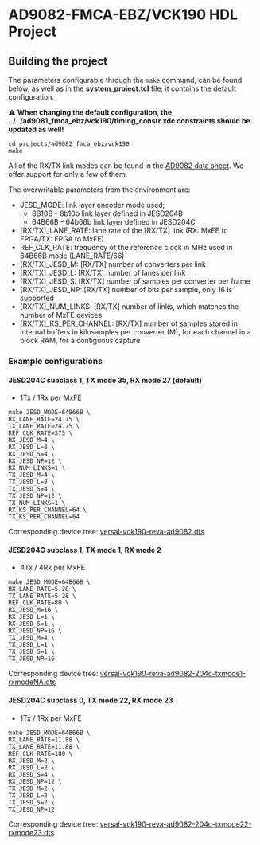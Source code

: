 # AD9082-FMCA-EBZ/VCK190 HDL Project

## Building the project

The parameters configurable through the `make` command, can be found below, as well as in the **system_project.tcl** file; it contains the default configuration.

:warning: **When changing the default configuration, the ../../ad9081_fmca_ebz/vck190/timing_constr.xdc constraints should be updated as well!**

```
cd projects/ad9082_fmca_ebz/vck190
make
```

All of the RX/TX link modes can be found in the [AD9082 data sheet](https://www.analog.com/media/en/technical-documentation/user-guides/ad9081-ad9082-ug-1578.pdf). We offer support for only a few of them.

The overwritable parameters from the environment are:

- JESD_MODE: link layer encoder mode used; 
  - 8B10B - 8b10b link layer defined in JESD204B
  - 64B66B - 64b66b link layer defined in JESD204C
- [RX/TX]_LANE_RATE: lane rate of the [RX/TX] link (RX: MxFE to FPGA/TX: FPGA to MxFE)
- REF_CLK_RATE: frequency of the reference clock in MHz used in 64B66B mode (LANE_RATE/66)
- [RX/TX]_JESD_M: [RX/TX] number of converters per link
- [RX/TX]_JESD_L: [RX/TX] number of lanes per link
- [RX/TX]_JESD_S: [RX/TX] number of samples per converter per frame
- [RX/TX]_JESD_NP: [RX/TX] number of bits per sample, only 16 is supported
- [RX/TX]_NUM_LINKS: [RX/TX] number of links, which matches the number of MxFE devices
- [RX/TX]_KS_PER_CHANNEL: [RX/TX] number of samples stored in internal buffers in kilosamples per converter (M), for each channel in a block RAM, for a contiguous capture

### Example configurations

#### JESD204C subclass 1, TX mode 35, RX mode 27 (default)

- 1Tx / 1Rx per MxFE

```
make JESD_MODE=64B66B \
RX_LANE_RATE=24.75 \
TX_LANE_RATE=24.75 \
REF_CLK_RATE=375 \
RX_JESD_M=4 \
RX_JESD_L=8 \
RX_JESD_S=4 \
RX_JESD_NP=12 \
RX_NUM_LINKS=1 \
TX_JESD_M=4 \
TX_JESD_L=8 \
TX_JESD_S=4 \
TX_JESD_NP=12 \
TX_NUM_LINKS=1 \
RX_KS_PER_CHANNEL=64 \
TX_KS_PER_CHANNEL=64
```

Corresponding device tree: [versal-vck190-reva-ad9082.dts](https://github.com/analogdevicesinc/linux/blob/main/arch/arm64/boot/dts/xilinx/versal-vck190-reva-ad9082.dts)

#### JESD204C subclass 1, TX mode 1, RX mode 2

- 4Tx / 4Rx per MxFE

```
make JESD_MODE=64B66B \
RX_LANE_RATE=5.28 \
TX_LANE_RATE=5.28 \
REF_CLK_RATE=80 \
RX_JESD_M=16 \
RX_JESD_L=1 \
RX_JESD_S=1 \
RX_JESD_NP=16 \
TX_JESD_M=4 \
TX_JESD_L=1 \
TX_JESD_S=1 \
TX_JESD_NP=16
```

Corresponding device tree: [versal-vck190-reva-ad9082-204c-txmode1-rxmodeNA.dts](https://github.com/analogdevicesinc/linux/blob/main/arch/arm64/boot/dts/xilinx/versal-vck190-reva-ad9082-204c-txmode1-rxmodeNA.dts)

#### JESD204C subclass 0, TX mode 22, RX mode 23

- 1Tx / 1Rx per MxFE

```
make JESD_MODE=64B66B \
RX_LANE_RATE=11.88 \
TX_LANE_RATE=11.88 \
REF_CLK_RATE=180 \
RX_JESD_M=2 \
RX_JESD_L=2 \
RX_JESD_S=4 \
RX_JESD_NP=12 \
TX_JESD_M=2 \
TX_JESD_L=2 \
TX_JESD_S=2 \
TX_JESD_NP=12
```

Corresponding device tree: [versal-vck190-reva-ad9082-204c-txmode22-rxmode23.dts](https://github.com/analogdevicesinc/linux/blob/main/arch/arm64/boot/dts/xilinx/versal-vck190-reva-ad9082-204c-txmode22-rxmode23.dts)
